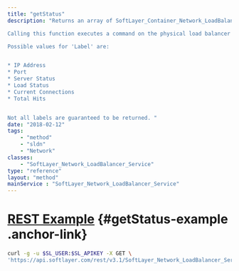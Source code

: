 ```yaml
---
title: "getStatus"
description: "Returns an array of SoftLayer_Container_Network_LoadBalancer_StatusEntry objects.  A SoftLayer_Container_Network_LoadBalancer_StatusEntry object has two variables, 'Label' and 'Value' 

Calling this function executes a command on the physical load balancer itself, and therefore should be called infrequently.  For a general idea of the load balancer service, use the 'peakConnections' variable on the Type 

Possible values for 'Label' are: 


* IP Address
* Port
* Server Status
* Load Status
* Current Connections
* Total Hits


Not all labels are guaranteed to be returned. "
date: "2018-02-12"
tags:
    - "method"
    - "sldn"
    - "Network"
classes:
    - "SoftLayer_Network_LoadBalancer_Service"
type: "reference"
layout: "method"
mainService : "SoftLayer_Network_LoadBalancer_Service"
---
```


# [REST Example](#getStatus-example) <a href="/article/rest/"><i class="fas fa-question"></i></a> {#getStatus-example .anchor-link} 
```bash
curl -g -u $SL_USER:$SL_APIKEY -X GET \
'https://api.softlayer.com/rest/v3.1/SoftLayer_Network_LoadBalancer_Service/{SoftLayer_Network_LoadBalancer_ServiceID}/getStatus'
```
